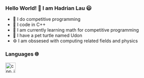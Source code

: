 ### Hello World! 👋 I am Hadrian Lau 😃
- 🧠 I do competitive programming
- 🔨 I code in C++
- 🌱 I am currently learning math for competitive programming
- 🐢 I have a pet turtle named Udon
- ⚙️ I am obssesed with computing related fields and physics
### Languages 🌐
[<img src="https://hadrianlau.com/wp-content/uploads/2023/09/png-transparent-c-logo-the-c-programming-language-computer-icons-computer-programming-source-code-programming-miscellaneous-template-blue.png" alt="cpp_img" width=32>](https://en.wikipedia.org/wiki/C%2B%2B)
